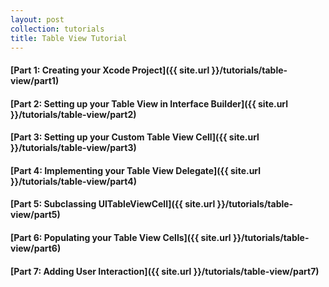 ```yaml
---
layout: post
collection: tutorials
title: Table View Tutorial
---
```


#### [Part 1: Creating your Xcode Project]({{ site.url }}/tutorials/table-view/part1)
#### [Part 2: Setting up your Table View in Interface Builder]({{ site.url }}/tutorials/table-view/part2)
#### [Part 3: Setting up your Custom Table View Cell]({{ site.url }}/tutorials/table-view/part3)
#### [Part 4: Implementing your Table View Delegate]({{ site.url }}/tutorials/table-view/part4)
#### [Part 5: Subclassing UITableViewCell]({{ site.url }}/tutorials/table-view/part5)
#### [Part 6: Populating your Table View Cells]({{ site.url }}/tutorials/table-view/part6)
#### [Part 7: Adding User Interaction]({{ site.url }}/tutorials/table-view/part7)
